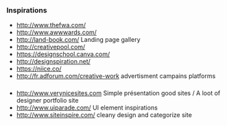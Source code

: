 ### Inspirations

* http://www.thefwa.com/
* http://www.awwwards.com/
* http://land-book.com/ Landing page gallery
* http://creativepool.com/
* https://designschool.canva.com/
* http://designspiration.net/
* https://niice.co/
* http://fr.adforum.com/creative-work advertisment campains platforms

### 
* http://www.verynicesites.com Simple présentation good sites / A loot of designer portfolio site
* http://www.uiparade.com/ UI element inspirations
* http://www.siteinspire.com/ cleany design and categorize site